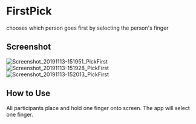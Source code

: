 # FirstPick
chooses which person goes first by selecting the person's finger

## Screenshot
![Screenshot_20191113-151951_PickFirst](https://user-images.githubusercontent.com/13184429/68813054-7be12580-0629-11ea-9c48-89996655d978.jpg)
![Screenshot_20191113-151928_PickFirst](https://user-images.githubusercontent.com/13184429/68813055-7c79bc00-0629-11ea-8ff7-b0567c8216b8.jpg)
![Screenshot_20191113-152013_PickFirst](https://user-images.githubusercontent.com/13184429/68813056-7c79bc00-0629-11ea-8cf1-d54d814a4ad8.jpg)

## How to Use
All participants place and hold one finger onto screen. The app will select one finger.
